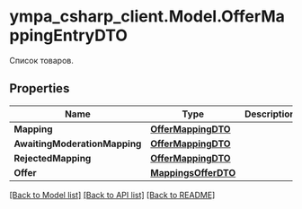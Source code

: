 # ympa_csharp_client.Model.OfferMappingEntryDTO
Список товаров. 

## Properties

Name | Type | Description | Notes
------------ | ------------- | ------------- | -------------
**Mapping** | [**OfferMappingDTO**](OfferMappingDTO.md) |  | [optional] 
**AwaitingModerationMapping** | [**OfferMappingDTO**](OfferMappingDTO.md) |  | [optional] 
**RejectedMapping** | [**OfferMappingDTO**](OfferMappingDTO.md) |  | [optional] 
**Offer** | [**MappingsOfferDTO**](MappingsOfferDTO.md) |  | [optional] 

[[Back to Model list]](../README.md#documentation-for-models) [[Back to API list]](../README.md#documentation-for-api-endpoints) [[Back to README]](../README.md)

